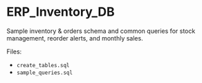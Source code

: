 # ERP_Inventory_DB

Sample inventory & orders schema and common queries for stock management, reorder alerts, and monthly sales.

Files:
- `create_tables.sql`
- `sample_queries.sql`
